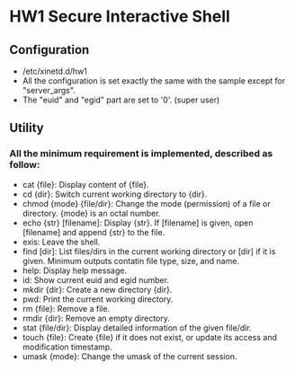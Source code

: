 # HW1 Secure Interactive Shell

## Configuration
+ /etc/xinetd.d/hw1
+ All the configuration is set exactly the same with the sample except for "server_args".
+ The "euid" and "egid" part are set to '0'. (super user)

## Utility
### All the minimum requirement is implemented, described as follow:
+ cat {file}:              Display content of {file}.
+ cd {dir}:                Switch current working directory to {dir}.
+ chmod {mode} {file/dir}: Change the mode (permission) of a file or directory.
                           {mode} is an octal number.
+ echo {str} [filename]:   Display {str}. If [filename] is given,
  	                       open [filename] and append {str} to the file.
+ exis:                    Leave the shell.
+ find [dir]:              List files/dirs in the current working directory
                           or [dir] if it is given.
                           Minimum outputs contatin file type, size, and name.
+ help:                    Display help message.
+ id:                      Show current euid and egid number.
+ mkdir {dir}:             Create a new directory {dir}.
+ pwd:                     Print the current working directory.
+ rm {file}:               Remove a file.
+ rmdir {dir}:             Remove an empty directory.
+ stat {file/dir}:         Display detailed information of the given file/dir.
+ touch {file}:            Create {file} if it does not exist,
  	                       or update its access and modification timestamp.
+ umask {mode}:            Change the umask of the current session.